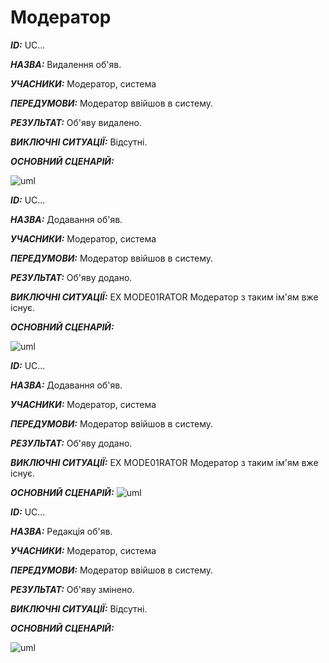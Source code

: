 # Модератор
***ID:*** UC...
    
***НАЗВА:*** Видалення об'яв.
    
***УЧАСНИКИ:*** Модератор, система

***ПЕРЕДУМОВИ:*** Модератор ввійшов в систему.

***РЕЗУЛЬТАТ:*** Об'яву видалено.

***ВИКЛЮЧНІ СИТУАЦІЇ:*** Відсутні.

***ОСНОВНИЙ СЦЕНАРІЙ:***

![uml](http://www.plantuml.com/plantuml/png/XP51IiDW48Nt_ob-kd7Z2Socdi4J2Er2C5LCN0XPn0PrPq2aAxLNg261dzgaLtZlHhvC8JGWk1eo_tnltfjCa_JoBhsFhrrsFekl5fcpXdTd-4276WrpRBX4nzohyOrWZNVxE669YiMfLzsoy7pIt0iQZmf1y0O_28939BrFqmbynDO4L5g9x8sSu6rCJ2ANNJmawJpEnAwPssY7baNFxhb2hRdA3DO7njlCmV4pLtoDXbJ_hb__9JWsCJXaESv_lEQBI_41E_DfbgjUMdMdR8sMjYprq2SQxdJqCkZsLqlIcritdIzc-aE_)


***ID:*** UC...
    
***НАЗВА:*** Додавання об'яв.
    
***УЧАСНИКИ:*** Модератор, система

***ПЕРЕДУМОВИ:*** Модератор ввійшов в систему.

***РЕЗУЛЬТАТ:*** Об'яву додано.

***ВИКЛЮЧНІ СИТУАЦІЇ:*** EX MODE01RATOR Модератор з таким ім'ям вже існує.

***ОСНОВНИЙ СЦЕНАРІЙ:***

![uml](http://www.plantuml.com/plantuml/png/NP2nIiDG58Rt-nI7EhWuw9eiBTXH2jN1LKZGWaabkGv2XjeWujGbEAdF4CL0g6dw2lzv8tyEMA7JJSxvltk-SuUvlyhyVNBhYb6KpDB2MK5SW3Vq-4QZ2zIwHAyBOU4JhHKg-pdK5RwqF1AUQor5dvXxHYC42HlOXhph7VQfZrWRp6F3nDQe0Qh_z21qnVb3xkEa86UD_N6XI-S-bcnsVUFb88kZGB1blqEB7t20Z2_bR78wFZwPZYucqzrg0JvqIVqMdPPQ6SKBNyss8zlGQgChxlE2NcXBOqerRDQxdPYhJUVF9lVpEpUCquZF-0i0)


***ID:*** UC...
    
***НАЗВА:*** Додавання об'яв.
    
***УЧАСНИКИ:*** Модератор, система

***ПЕРЕДУМОВИ:*** Модератор ввійшов в систему.

***РЕЗУЛЬТАТ:*** Об'яву додано.

***ВИКЛЮЧНІ СИТУАЦІЇ:*** EX MODE01RATOR Модератор з таким ім'ям вже існує.

***ОСНОВНИЙ СЦЕНАРІЙ:***
![uml](http://www.plantuml.com/plantuml/png/NP2nIiDG58Rt-nI7EhWuw9eiBTXH2jN1LKZGWaabkGv2XjeWujGbEAdF4CL0g6dw2lzv8tyEMA7JJSxvltk-SuUvlyhyVNBhYb6KpDB2MK5SW3Vq-4QZ2zIwHAyBOU4JhHKg-pdK5RwqF1AUQor5dvXxHYC42HlOXhph7VQfZrWRp6F3nDQe0Qh_z21qnVb3xkEa86UD_N6XI-S-bcnsVUFb88kZGB1blqEB7t20Z2_bR78wFZwPZYucqzrg0JvqIVqMdPPQ6SKBNyss8zlGQgChxlE2NcXBOqerRDQxdPYhJUVF9lVpEpUCquZF-0i0) 


***ID:*** UC...
    
***НАЗВА:*** Редакція об'яв.
    
***УЧАСНИКИ:*** Модератор, система

***ПЕРЕДУМОВИ:*** Модератор ввійшов в систему.

***РЕЗУЛЬТАТ:*** Об'яву змінено.

***ВИКЛЮЧНІ СИТУАЦІЇ:*** Відсутні.

***ОСНОВНИЙ СЦЕНАРІЙ:***

![uml](http://www.plantuml.com/plantuml/png/XL4xJiD04Ett5AiqD9o0DE4Cd00fAP1mGDWKI2vCpATB6fGqGAuGB5kiZ3U-mfiRyNOiO0K5XJtss_UPcPsasUbLTfsSc_nucfpDSwE0DKTunXur6YcmamNsKbW2Rt0AFEdFWQnGINbeMLifhToJzuZ6uXsThE7XA7LZkcq6G9QKwiTTi4H7hmTPop9mNZJ9oIrQZM3nZEdLUuHDx3aQc_pa9ircIKxbLef0vEEb3CgUp9gyIWUe1urL3e7lqA-f_m_V_ZBysqGyOhoTEEHL5bGxTDgbDbm5OzOE7sZWgL_n8CnZ-MfujaCxjFlZ6dQQPXUNPZARJtbxdm00)

